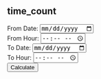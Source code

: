 <!DOCTYPE html>
<html lang="en">
<head>
    <meta charset="UTF-8">
    <meta name="viewport" content="width=device-width, initial-scale=1.0">
    <title>time count</title>
    <link rel="stylesheet" href="styles.css">
</head>
<body>
    <div class="container">
        <h2>time_count</h2>
        <form id="timeForm">
            <div class="form-group">
                <label for="fromDate">From Date:</label>
                <input type="date" id="fromDate" required>
            </div>
            <div class="form-group">
                <label for="fromHour">From Hour:</label>
                <input type="time" id="fromHour" required>
            </div>
            <div class="form-group">
                <label for="toDate">To Date:</label>
                <input type="date" id="toDate" required>
            </div>
            <div class="form-group">
                <label for="toHour">To Hour:</label>
                <input type="time" id="toHour" required>
            </div>
            <button type="button" onclick="calculateTime()">Calculate</button>
        </form>
        <div id="result"></div>
    </div>
    <script src="script.js"></script>
</body>
</html>
